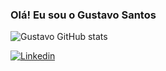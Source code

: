 ### Olá! Eu sou o Gustavo Santos 







![Gustavo GitHub stats](https://github-readme-stats.vercel.app/api?username=GustavoZambonSantos&show_icons=true&theme=dracula)



[![Linkedin](https://img.shields.io/badge/LinkedIn-0077B5?style=for-the-badge&logo=linkedin&logoColor=white)](https://www.linkedin.com/in/gustavo-santos-2a3505118/)
